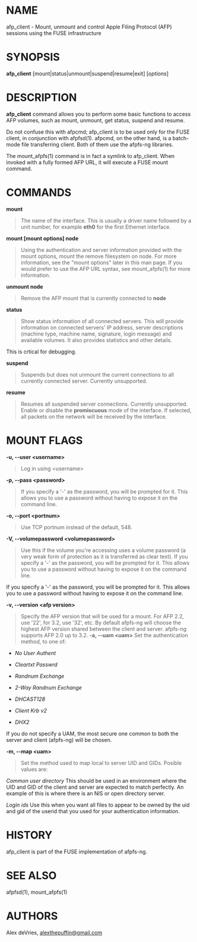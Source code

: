 # NAME

afp_client - Mount, unmount and control Apple Filing Protocol (AFP)
sessions using the FUSE infrastructure

# SYNOPSIS

**afp_client** \[mount|status|unmount|suspend|resume|exit\] \[*options*\]

# DESCRIPTION

**afp_client** command allows you to perform some basic functions to
access AFP volumes, such as mount, unmount, get status, suspend and
resume.

Do not confuse this with afpcmd; afp_client is to be used only for the FUSE client,
in conjunction with afpfsd(1).
afpcmd, on the other hand, is a batch-mode file transferring client.
Both of them use the afpfs-ng libraries.

The mount_afpfs(1) command is in fact a symlink to afp_client.
When invoked with a fully formed AFP URL, it will execute a FUSE mount command.

# COMMANDS

**mount**

> The name of the interface. This is usually a driver name followed by a
unit number, for example **eth0** for the first Ethernet interface.

**mount \[mount options\] node**

> Using the authentication and server information provided with the mount
options, mount the remove filesystem on node. For more information, see
the "mount options" later in this man page. If you would prefer to use
the AFP URL syntax, see mount_afpfs(1) for more information.

**unmount node**

> Remove the AFP mount that is currently connected to **node**

**status**

> Show status information of all connected servers. This will provide
information on connected servers' IP address, server descriptions
(machine type, machine name, signature, login message) and available
volumes. It also provides statistics and other details.

This is crtical for debugging.

**suspend**

> Suspends but does not unmount the current connections to all currently
connected server. Currently unsupported.

**resume**

> Resumes all suspended server connections. Currently unsupported. Enable
or disable the **promiscuous** mode of the interface. If selected, all
packets on the network will be received by the interface.

# MOUNT FLAGS

**-u, --user \<username\>**

> Log in using \<username\>

**-p, --pass \<password\>**

> If you specify a '-' as the password, you will be prompted for it. This
allows you to use a password without having to expose it on the command
line.

**-o, --port \<portnum\>**

> Use TCP portnum instead of the default, 548.

**-V, --volumepassword \<volumepassword\>**

> Use this if the volume you're accessing uses a volume password (a very
weak form of protection as it is transferred as clear text). If you
specify a '-' as the password, you will be prompted for it. This allows
you to use a password without having to expose it on the command line.

If you specify a '-' as the password, you will be prompted for it. This
allows you to use a password without having to expose it on the command
line.

**-v, --version \<afp version\>**

> Specify the AFP version that will be used for a mount. For AFP 2.2, use
'22', for 3.2, use '32', etc. By default afpfs-ng will choose the
highest AFP version shared between the client and server. afpfs-ng
supports AFP 2.0 up to 3.2. **-a, --uam \<uam\>** Set the authentication
method, to one of:

- *No User Authent*

- *Cleartxt Passwrd*

- *Randnum Exchange*

- *2-Way Randnum Exchange*

- *DHCAST128*

- *Client Krb v2*

- *DHX2*

If you do not specify a UAM, the most secure one common to both the
server and client (afpfs-ng) will be chosen.

**-m, --map \<uam\>**

> Set the method used to map local to server UID and GIDs. Posible values
are:

*Common user directory* This should be used in an environment where the
UID and GID of the client and server are expected to match perfectly. An
example of this is where there is an NIS or open directory server.

*Login ids* Use this when you want all files to appear to be owned by
the uid and gid of the userid that you used for your authentication
information.

# HISTORY

afp_client is part of the FUSE implementation of afpfs-ng.

# SEE ALSO

afpfsd(1), mount_afpfs(1)

# AUTHORS

Alex deVries, alexthepuffin@gmail.com

